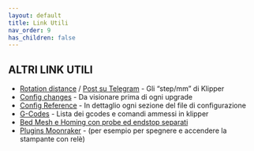 ```yaml
---
layout: default
title: Link Utili
nav_order: 9
has_children: false
---
```


## ALTRI LINK UTILI


* [Rotation distance](https://www.klipper3d.org/Rotation_Distance.html) / [Post su Telegram](https://t.me/Klipper3DITA/24399) - Gli “step/mm” di Klipper
* [Config changes](https://github.com/KevinOConnor/klipper/blob/master/docs/Config_Changes.md) - Da visionare prima di ogni upgrade
* [Config Reference](https://github.com/KevinOConnor/klipper/blob/master/docs/Config_Reference.md) - In dettaglio ogni sezione del file di configurazione
* [G-Codes](https://github.com/KevinOConnor/klipper/blob/master/docs/G-Codes.md) - Lista dei gcodes e comandi ammessi in klipper
* [Bed Mesh e Homing con probe ed endstop separati](https://github.com/KevinOConnor/klipper/blob/master/docs/Bed_Mesh.md#the-relative-reference-index) 
* [Plugins Moonraker](https://github.com/Arksine/moonraker/blob/master/docs/configuration.md) - (per esempio per spegnere e accendere la stampante con relè)

